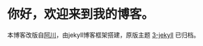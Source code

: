 # 你好，欢迎来到我的博客。
本博客改版自[阿川](achuan.io)，由jekyll博客框架搭建，原版主题 [3-jekyll](https://github.com/P233/3-Jekyll) 已归档。

